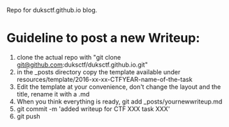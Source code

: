 Repo for duksctf.github.io blog.

# Guideline to post a new Writeup:

1. clone the actual repo with "git clone git@github.com:duksctf/duksctf.github.io.git"
2. in the _posts directory copy the template available under resources/template/2016-xx-xx-CTFYEAR-name-of-the-task
3. Edit the template at your convenience, don't change the layout and the
   title, rename it with a .md 
4. When you think everything is ready, git add _posts/yournewwriteup.md
5. git commit -m 'added writeup for CTF XXX task XXX'
6. git push
